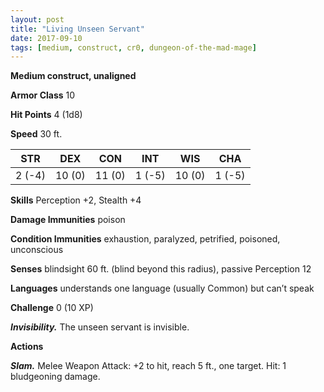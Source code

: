 ```yaml
---
layout: post
title: "Living Unseen Servant"
date: 2017-09-10
tags: [medium, construct, cr0, dungeon-of-the-mad-mage]
---
```


**Medium construct, unaligned**

**Armor Class** 10

**Hit Points** 4 (1d8)

**Speed** 30 ft.

|   STR   |   DEX   |   CON   |   INT   |   WIS   |   CHA   |
|:-----:|:-----:|:-----:|:-----:|:-----:|:-----:|
| 2 (-4) | 10 (0) | 11 (0) | 1 (-5) | 10 (0) | 1 (-5) |

**Skills** Perception +2, Stealth +4

**Damage Immunities** poison

**Condition Immunities** exhaustion, paralyzed, petrified, poisoned, unconscious

**Senses** blindsight 60 ft. (blind beyond this radius), passive Perception 12

**Languages** understands one language (usually Common) but can’t speak

**Challenge** 0 (10 XP)

***Invisibility.*** The unseen servant is invisible.

**Actions**

***Slam.*** Melee Weapon Attack: +2 to hit, reach 5 ft., one target. Hit: 1 bludgeoning damage.